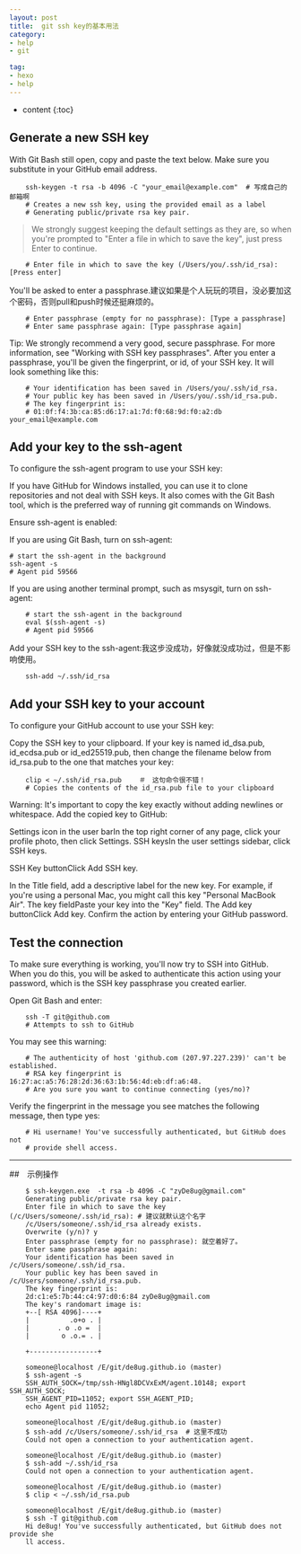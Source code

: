 ```yaml
---
layout: post
title:  git ssh key的基本用法
category: 
- help  
- git

tag:
- hexo
- help
---
```


* content
{:toc}

## Generate a new SSH key

With Git Bash still open, copy and paste the text below. Make sure you substitute in your GitHub email address.

        ssh-keygen -t rsa -b 4096 -C "your_email@example.com"  # 写成自己的邮箱啊
        # Creates a new ssh key, using the provided email as a label
        # Generating public/private rsa key pair.

> We strongly suggest keeping the default settings as they are, so when you're prompted to "Enter a file in which to save the key", just press Enter to continue.

        # Enter file in which to save the key (/Users/you/.ssh/id_rsa): [Press enter]

You'll be asked to enter a passphrase.建议如果是个人玩玩的项目，没必要加这个密码，否则pull和push时候还挺麻烦的。

        # Enter passphrase (empty for no passphrase): [Type a passphrase]
        # Enter same passphrase again: [Type passphrase again]

Tip: We strongly recommend a very good, secure passphrase. For more information, see "Working with SSH key passphrases".
After you enter a passphrase, you'll be given the fingerprint, or id, of your SSH key. It will look something like this:

        # Your identification has been saved in /Users/you/.ssh/id_rsa.
        # Your public key has been saved in /Users/you/.ssh/id_rsa.pub.
        # The key fingerprint is:
        # 01:0f:f4:3b:ca:85:d6:17:a1:7d:f0:68:9d:f0:a2:db your_email@example.com


## Add your key to the ssh-agent

To configure the ssh-agent program to use your SSH key:

If you have GitHub for Windows installed, you can use it to clone repositories and not deal with SSH keys. It also comes with the Git Bash tool, which is the preferred way of running git commands on Windows.

Ensure ssh-agent is enabled:

If you are using Git Bash, turn on ssh-agent:

    # start the ssh-agent in the background
    ssh-agent -s
    # Agent pid 59566

If you are using another terminal prompt, such as msysgit, turn on ssh-agent:

        # start the ssh-agent in the background
        eval $(ssh-agent -s)
        # Agent pid 59566


Add your SSH key to the ssh-agent:我这步没成功，好像就没成功过，但是不影响使用。

        ssh-add ~/.ssh/id_rsa

## Add your SSH key to your account

To configure your GitHub account to use your SSH key:

Copy the SSH key to your clipboard. If your key is named id_dsa.pub, id_ecdsa.pub or id_ed25519.pub, then change the filename below from id_rsa.pub to the one that matches your key:

        clip < ~/.ssh/id_rsa.pub 　　＃　这句命令很不错！
        # Copies the contents of the id_rsa.pub file to your clipboard

Warning: It's important to copy the key exactly without adding newlines or whitespace.
Add the copied key to GitHub:

Settings icon in the user barIn the top right corner of any page, click your profile photo, then click Settings.
SSH keysIn the user settings sidebar, click SSH keys.

SSH Key buttonClick Add SSH key.

In the Title field, add a descriptive label for the new key. For example, if you're using a personal Mac, you might call this key "Personal MacBook Air".
The key fieldPaste your key into the "Key" field.
The Add key buttonClick Add key.
Confirm the action by entering your GitHub password.

## Test the connection

To make sure everything is working, you'll now try to SSH into GitHub. When you do this, you will be asked to authenticate this action using your password, which is the SSH key passphrase you created earlier.

Open Git Bash and enter:

        ssh -T git@github.com
        # Attempts to ssh to GitHub

You may see this warning:

        # The authenticity of host 'github.com (207.97.227.239)' can't be established.
        # RSA key fingerprint is 16:27:ac:a5:76:28:2d:36:63:1b:56:4d:eb:df:a6:48.
        # Are you sure you want to continue connecting (yes/no)?

Verify the fingerprint in the message you see matches the following message, then type yes:

        # Hi username! You've successfully authenticated, but GitHub does not
        # provide shell access.


----

##　示例操作

        $ ssh-keygen.exe  -t rsa -b 4096 -C "zyDe8ug@gmail.com"
        Generating public/private rsa key pair.
        Enter file in which to save the key (/c/Users/someone/.ssh/id_rsa): # 建议就默认这个名字
        /c/Users/someone/.ssh/id_rsa already exists.
        Overwrite (y/n)? y
        Enter passphrase (empty for no passphrase): 就空着好了。
        Enter same passphrase again:
        Your identification has been saved in /c/Users/someone/.ssh/id_rsa.
        Your public key has been saved in /c/Users/someone/.ssh/id_rsa.pub.
        The key fingerprint is:
        2d:c1:e5:7b:44:c4:97:d0:6:84 zyDe8ug@gmail.com
        The key's randomart image is:
        +--[ RSA 4096]----+
        |          .o+o . |
        |       . o .o =  |
        |        o .o.= . |

        +-----------------+

        someone@localhost /E/git/de8ug.github.io (master)
        $ ssh-agent -s
        SSH_AUTH_SOCK=/tmp/ssh-HNgl8DCVxExM/agent.10148; export SSH_AUTH_SOCK;
        SSH_AGENT_PID=11052; export SSH_AGENT_PID;
        echo Agent pid 11052;

        someone@localhost /E/git/de8ug.github.io (master)
        $ ssh-add /c/Users/someone/.ssh/id_rsa  # 这里不成功
        Could not open a connection to your authentication agent.

        someone@localhost /E/git/de8ug.github.io (master)
        $ ssh-add ~/.ssh/id_rsa
        Could not open a connection to your authentication agent.

        someone@localhost /E/git/de8ug.github.io (master)
        $ clip < ~/.ssh/id_rsa.pub

        someone@localhost /E/git/de8ug.github.io (master)
        $ ssh -T git@github.com
        Hi de8ug! You've successfully authenticated, but GitHub does not provide she
        ll access.

